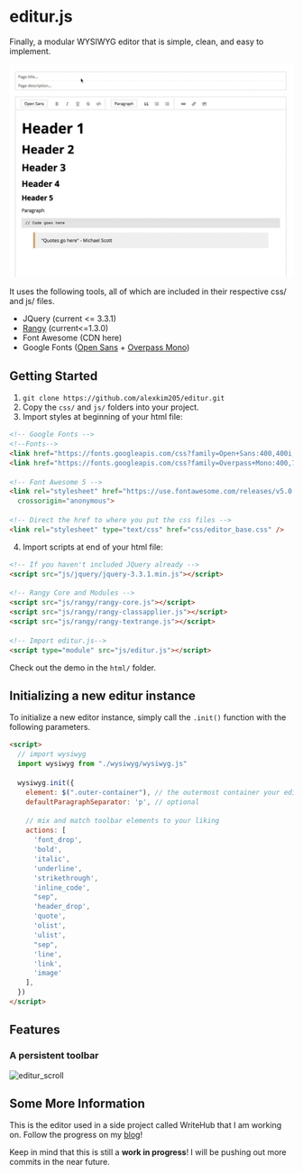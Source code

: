 # editur.js

Finally, a modular WYSIWYG editor that is simple, clean, and easy to implement.

![editur_demo](/wiki/editur_demo.gif?raw=true) <!-- .element width="65%" -->

It uses the following tools, all of which are included in their respective css/ and js/ files.

- JQuery (current <= 3.3.1)
- [Rangy](https://github.com/timdown/rangy) (current<=1.3.0)
- Font Awesome (CDN here)
- Google Fonts ([Open Sans](https://fonts.googleapis.com/css?family=Open+Sans:400,400i,700,700i,800) + [Overpass Mono](https://fonts.googleapis.com/css?family=Overpass+Mono:400,700&subset=latin-ext))

## Getting Started

1.  `git clone https://github.com/alexkim205/editur.git`
2.  Copy the `css/` and `js/` folders into your project.
3.  Import styles at beginning of your html file:

```html
<!-- Google Fonts -->
<!--Fonts-->
<link href="https://fonts.googleapis.com/css?family=Open+Sans:400,400i,700,700i,800" rel="stylesheet">
<link href="https://fonts.googleapis.com/css?family=Overpass+Mono:400,700&amp;subset=latin-ext" rel="stylesheet">

<!-- Font Awesome 5 -->
<link rel="stylesheet" href="https://use.fontawesome.com/releases/v5.0.13/css/all.css" integrity="sha384-DNOHZ68U8hZfKXOrtjWvjxusGo9WQnrNx2sqG0tfsghAvtVlRW3tvkXWZh58N9jp"
  crossorigin="anonymous">

<!-- Direct the href to where you put the css files -->
<link rel="stylesheet" type="text/css" href="css/editor_base.css" />
```

4.  Import scripts at end of your html file:

```html
<!-- If you haven't included JQuery already -->
<script src="js/jquery/jquery-3.3.1.min.js"></script>

<!-- Rangy Core and Modules -->
<script src="js/rangy/rangy-core.js"></script>
<script src="js/rangy/rangy-classapplier.js"></script>
<script src="js/rangy/rangy-textrange.js"></script>

<!-- Import editur.js-->
<script type="module" src="js/editur.js"></script>
```

Check out the demo in the `html/` folder.

## Initializing a new editur instance

To initialize a new editor instance, simply call the `.init()` function with the following parameters.

```html
<script>
  // import wysiwyg
  import wysiwyg from "./wysiwyg/wysiwyg.js"

  wysiwyg.init({
    element: $(".outer-container"), // the outermost container your editor should be inside. 
    defaultParagraphSeparator: 'p', // optional

    // mix and match toolbar elements to your liking
    actions: [
      'font_drop',
      'bold',
      'italic',
      'underline',
      'strikethrough',
      'inline_code',
      "sep",
      'header_drop',
      'quote',
      'olist',
      'ulist',
      "sep",
      'line',
      'link',
      'image'
    ],
  })
</script>
```

## Features

### A persistent toolbar

![editur_scroll](/wiki/editur_scroll.gif?raw=true) <!-- .element width="65%" -->

## Some More Information

This is the editor used in a side project called WriteHub that I am working on. Follow the progress on my [blog](http://alexisafk.com/blog/)!

Keep in mind that this is still a **work in progress**! I will be pushing out more commits in the near future. 